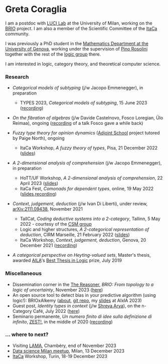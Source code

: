 # Greta Coraglia

I am a postdoc with [LUCI Lab](https://luci.unimi.it/) at the University of Milan, working on the [BRIO](https://sites.unimi.it/brio/) project. I am also a member of the Scientific Committee of the [ItaCa](https://progetto-itaca.github.io/) community.

I was previously a PhD student in the [Mathematics Department at the University of Genova](https://www2.dima.unige.it/), working under the supervision of [Pino Rosolini](https://www.dima.unige.it/~rosolini/) together with the rest of the [logic group](http://logic.dima.unige.it/) there.

I am interested in logic, category theory, and theoretical computer science.

### Research

- _Categorical models of subtyping_ (j/w Jacopo Emmenegger), in preparation
    - TYPES 2023, _Categorical models of subtyping_, 15 June 2023 ([recording](https://media.upv.es/#/portal/video/cbd0b3a0-3567-11ee-8317-3dc1d7f6252c))

- _On the fibration of algebras_ (j/w Davide Castelnovo, Fosco Loregian, Ülo Reimaa), ongoing ([recording](https://youtu.be/Z1SIYpMWWLU?t=2957) of a talk Fosco gave a while back)

- _Fuzzy type theory for opinion dynamics_ ([Adjoint School](https://adjointschool.com/2022.html) project tutored by Paige North), ongoing
    - ItaCa Workshop, _A fuzzy theory of types_, Pisa, 21 December 2022 ([slides](\docs/itacaws2022_coraglia_handout.pdf))

- _A 2-dimensional analysis of comprehension_ (j/w Jacopo Emmenegger), in preparation
    - HoTT/UF Workshop, _A 2-dimensional analysis of comprehension_, 22 April 2023 ([slides](\docs/hottuf23-coraglia.pdf))
    - ItaCa Fest, _Comonads for dependent types_, online, 19 May 2022 ([slides](docs/coraglia_itacafest2022.pdf),[recording](https://www.youtube.com/watch?v=MZiqte09Tpw))

- _Context, judgement, deduction_ (j/w Ivan Di Liberti), under review, [arXiv:2111.09438](https://arxiv.org/abs/2111.09438), November 2021
    - TallCat, _Coding deductive systems into a 2-category_, Tallinn, 5 May 2022 - courtesy of the [CSM group](https://compose.ioc.ee/)
    - Logic and higher structures, _A 2-categorical representation of deduction_, CIRM Marseille, 21 February 2022 ([slides](docs/coraglia_li2022.pdf))
    - ItaCa Workshop, _Context, judgement, deduction_, Genova, 20 December 2021 ([recording](https://www.youtube.com/watch?v=lfm8HH5gLyU&t=15s))

- _A categorical perspective on Heyting-valued sets_, Master's thesis, awarded [AILA](https://www.ailalogica.it/)'s [Best Thesis in Logic](https://www.ailalogica.it/premi/premio-32/) prize, July 2019

### Miscellaneous

- Dissemination corner in the [The Reasoner](http://thereasoner.org/), _BRIO: From topology to a logic of uncertainty_, November 2023 ([here](\docs/TheReasoner-176.pdf))
- An open source tool to detect bias in your predictive algorithm (using logic!): BRIOxAlkemy ([about](https://sites.unimi.it/brio/brio-x-alkemy/), [git repo](https://github.com/DLBD-Department/BRIO_x_Alkemy), my [slides](\docs/coraglia-BEWARE2unbreak.pdf) at AIxIA 2023)
- Guest post, _Identity types in context_ (j/w [Shreya Arya](https://shreyaarya.github.io/minimal/)), on the n-Category Café, July 2022 ([here](https://golem.ph.utexas.edu/category/2022/07/identity_types_in_context.html))
- Seminario permanente, _Un numero finito di idee sulla definizione di infinito_, [ZEST!](https://www.facebook.com/ZEST.sapere.aude/), in the middle of 2020 ([recording](https://www.youtube.com/watch?v=JAulXUkkTXQ))


### ... where to next?

- Visiting [LAMA](https://www.lama.univ-savoie.fr/seminars/limd), Chambéry, end of November 2023
- [Data science Milan meetup](https://www.meetup.com/data-science-milan/events/297537118/), Milan, 13 December 2023
- [ItaCa](https://progetto-itaca.github.io/) Workshop, Turin, 18-19 December 2023